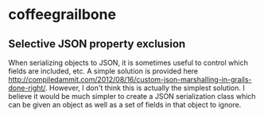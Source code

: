 coffeegrailbone
===============

Selective JSON property exclusion
---------------------------------

When serializing objects to JSON, it is sometimes useful to control 
which fields are included, etc. A simple solution is provided here
http://compiledammit.com/2012/08/16/custom-json-marshalling-in-grails-done-right/.
However, I don't think this is actually the simplest solution. I 
believe it would be much simpler to create a JSON serialization class 
which can be given an object as well as a set of fields in that object 
to ignore.
